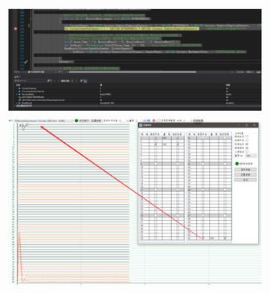 ![image-20210423171657072](软件测试.assets/image-20210423171657072.png)

![image-20210423171850914](软件测试.assets/image-20210423171850914.png)